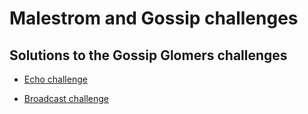 # Malestrom and Gossip challenges

## Solutions to the Gossip Glomers challenges

- [Echo challenge](./cmd/maelstrom-echo/README.md)

- [Broadcast challenge](./cmd/maelstrom-broadcast/README.md)
